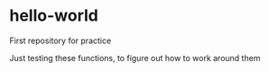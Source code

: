 # hello-world
First repository for practice

Just testing these functions, to figure out how to work around them
